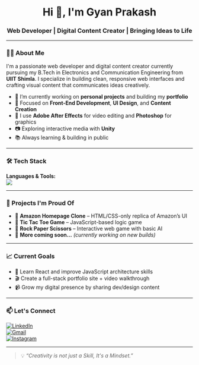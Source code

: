 <h1 align="center">Hi 👋, I'm Gyan Prakash</h1>
<h3 align="center">Web Developer | Digital Content Creator | Bringing Ideas to Life</h3>

---

### 👨‍💻 About Me
I'm a passionate web developer and digital content creator currently pursuing my B.Tech in Electronics and Communication Engineering from **UIIT Shimla**. I specialize in building clean, responsive web interfaces and crafting visual content that communicates ideas creatively.

- 🔭 I’m currently working on **personal projects** and building my **portfolio**
- 🎯 Focused on **Front-End Development**, **UI Design**, and **Content Creation**
- 🎨 I use **Adobe After Effects** for video editing and **Photoshop** for graphics
- 📷 Exploring interactive media with **Unity**
- 📚 Always learning & building in public

---

### 🛠️ Tech Stack

<div align="left">

**Languages & Tools:**  
<img src="https://skillicons.dev/icons?i=html,css,js,c,git,github,vscode,figma,ps,ae,unity" />

</div>

---

### 🚀 Projects I'm Proud Of

- 🔹 **Amazon Homepage Clone** – HTML/CSS-only replica of Amazon’s UI  
- 🔹 **Tic Tac Toe Game** – JavaScript-based logic game  
- 🔹 **Rock Paper Scissors** – Interactive web game with basic AI  
- 🔹 **More coming soon...** *(currently working on new builds)*

---

### 📈 Current Goals
- 🚧 Learn React and improve JavaScript architecture skills  
- 🎬 Create a full-stack portfolio site + video walkthrough  
- 📹 Grow my digital presence by sharing dev/design content  

---

### 📫 Let's Connect

[![LinkedIn](https://img.shields.io/badge/LinkedIn-%230077B5.svg?style=for-the-badge&logo=linkedin&logoColor=white)](www.linkedin.com/in/imgyan)  
[![Gmail](https://img.shields.io/badge/Email-D14836?style=for-the-badge&logo=gmail&logoColor=white)](mailto:gyanp9263@gmail.com)
<br>
[![Instagram](https://img.shields.io/badge/Instagram-E4405F?style=for-the-badge&logo=instagram&logoColor=white)](https://instagram.com/_iamgyan_)

---

> 💡 *“Creativity is not just a Skill, It's a Mindset.”*

